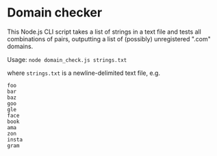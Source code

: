 # Domain checker
This Node.js CLI script takes a list of strings in a text file and tests all combinations of pairs, outputting a list of (possibly) unregistered ".com" domains.

Usage: `node domain_check.js strings.txt`

where `strings.txt` is a newline-delimited text file, e.g.

```
foo
bar
baz
goo
gle
face
book
ama
zon
insta
gram
```
